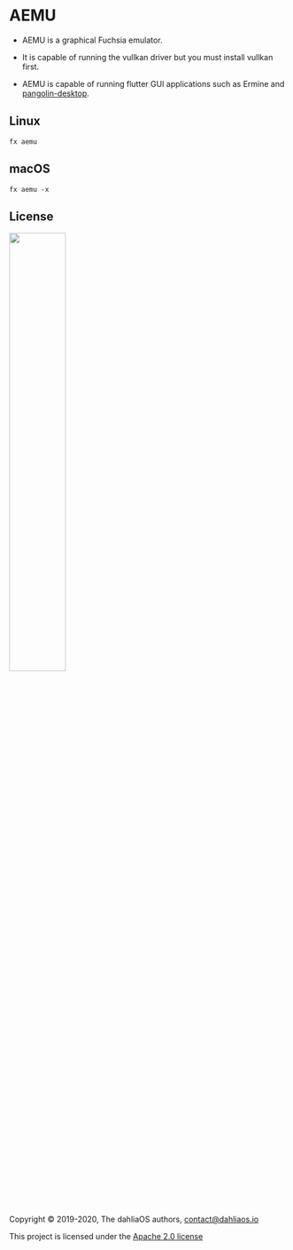 # AEMU

- AEMU is a graphical Fuchsia emulator.

- It is capable of running the vullkan driver but you must install vullkan first. 

- AEMU is capable of running flutter GUI applications such as Ermine and [pangolin-desktop](https://github.com/dahlia-os/pangolin-desktop).

## Linux

`fx aemu`

## macOS

`fx aemu -x`

## License

<p align="left">
  <img width="45%" src="https://github.com/dahlia-os/brand/blob/master/Logo%20SVGs/dahliaOS%20logo%20with%20text%20(drop%20shadow).svg"
</p>

Copyright © 2019-2020, The dahliaOS authors, contact@dahliaos.io

This project is licensed under the [Apache 2.0 license](../LICENSE)
